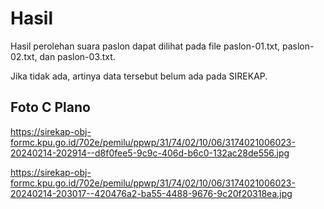 # Hasil

Hasil perolehan suara paslon dapat dilihat pada file paslon-01.txt, paslon-02.txt, dan paslon-03.txt.

Jika tidak ada, artinya data tersebut belum ada pada SIREKAP.

## Foto C Plano

https://sirekap-obj-formc.kpu.go.id/702e/pemilu/ppwp/31/74/02/10/06/3174021006023-20240214-202914--d8f0fee5-9c9c-406d-b6c0-132ac28de556.jpg

https://sirekap-obj-formc.kpu.go.id/702e/pemilu/ppwp/31/74/02/10/06/3174021006023-20240214-203017--420476a2-ba55-4488-9676-9c20f20318ea.jpg
